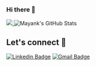 ### Hi there 👋

<!--
**NullNicole/NullNicole** is a ✨ _special_ ✨ repository because its `README.md` (this file) appears on your GitHub profile.

Here are some ideas to get you started:

- 🔭 I’m currently working on ...
- 🌱 I’m currently learning ...
- 👯 I’m looking to collaborate on ...
- 🤔 I’m looking for help with ...
- 💬 Ask me about ...
- 📫 How to reach me: ...
- 😄 Pronouns: ...
- ⚡ Fun fact: ...
-->
<a href="https://github.com/MayankDhargawe">
  <img src="https://github-readme-stats.vercel.app/api/top-langs/?username=MayankDhargawe&theme=radical&hide=glsl,python" />
</a>
<img src="https://github-readme-stats.vercel.app/api?username=MayankDhargawe&&show_icons=true&theme=radical&line_height=27&v=5" alt="Mayank's GitHub Stats" />

##  Let's connect :speech_balloon:
[![Linkedin Badge](https://img.shields.io/badge/-Mayank-blue?style=flat-square&logo=Linkedin&logoColor=white&link=https://www.linkedin.com/in/mayank-dhargawe-b30377196/)](https://www.linkedin.com/in/mayank-dhargawe-b30377196/) [![Gmail Badge](https://img.shields.io/badge/-mddhargawe@gmail.com-c14438?style=flat-square&logo=Gmail&logoColor=white&link=mailto:mddhargawe@gmail.com)](mailto:mddhargawe@gmail.com)
